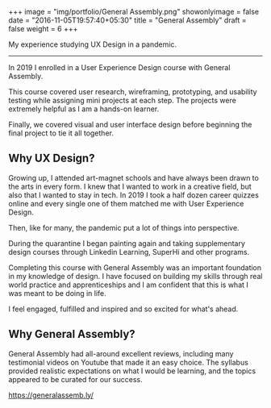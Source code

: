 +++
image = "img/portfolio/General Assembly.png"
showonlyimage = false
date = "2016-11-05T19:57:40+05:30"
title = "General Assembly"
draft = false
weight = 6
+++

My experience studying UX Design in a pandemic.
<!--more-->
---

In 2019 I enrolled in a User Experience Design course with General Assembly.

This course covered user research, wireframing, prototyping, and usability testing while assigning mini projects at each step. The projects were extremely helpful as I am a hands-on learner.

Finally, we covered visual and user interface design before beginning the final project to tie it all together.

## Why UX Design?

Growing up, I attended art-magnet schools and have always been drawn to the arts in every form. I knew that I wanted to work in a creative field, but also that I wanted to stay in tech. In 2019 I took a half dozen career quizzes online and every single one of them matched me with User Experience Design.

Then, like for many, the pandemic put a lot of things into perspective. 

During the quarantine I began painting again and taking supplementary design courses through Linkedin Learning, SuperHi and other programs.

Completing this course with General Assembly was an important foundation in my knowledge of design. I have focused on building my skills through real world practice and apprenticeships and I am confident that this is what I was meant to be doing in life. 

I feel engaged, fulfilled and inspired and so excited for what's ahead.

## Why General Assembly?

General Assembly had all-around excellent reviews, including many testimonial videos on Youtube that made it an easy choice. The syllabus provided realistic expectations on what I would be learning, and the topics appeared to be curated for our success.

https://generalassemb.ly/